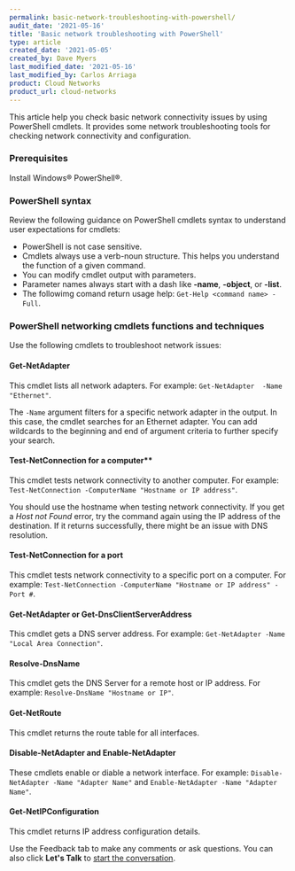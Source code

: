 ```yaml
---
permalink: basic-network-troubleshooting-with-powershell/
audit_date: '2021-05-16'
title: 'Basic network troubleshooting with PowerShell'
type: article
created_date: '2021-05-05'
created_by: Dave Myers
last_modified_date: '2021-05-16'
last_modified_by: Carlos Arriaga
product: Cloud Networks
product_url: cloud-networks
---
```


This article help you check basic network connectivity issues by using
PowerShell cmdlets. It provides some network troubleshooting tools for
checking network connectivity and configuration.

### Prerequisites

Install Windows&reg; PowerShell&reg;.

### PowerShell syntax

Review the following guidance on PowerShell cmdlets syntax to understand
user expectations for cmdlets:

- PowerShell is not case sensitive.
- Cmdlets always use a verb-noun structure. This helps you understand the
  function of a given command.
- You can modify cmdlet output with parameters.
- Parameter names always start with a dash like **-name**, **-object**, or
  **-list**.
- The followimg comand return usage help: `Get-Help <command name> -Full`.

### PowerShell networking cmdlets functions and techniques

Use the following cmdlets to troubleshoot network issues:

#### Get-NetAdapter

This cmdlet lists all network adapters.  For example: `Get-NetAdapter  -Name "Ethernet"`.

The `-Name` argument filters for a specific network adapter in the output.
In this case, the cmdlet searches for an Ethernet adapter. You can add wildcards
to the beginning and end of argument criteria to further specify your search.

#### Test-NetConnection for a computer**

This cmdlet tests network connectivity to another computer.  For example:
`Test-NetConnection -ComputerName "Hostname or IP address"`.

You should use the hostname when testing network connectivity. If you get a
*Host not Found* error, try the command again using the IP address of the
destination. If it returns successfully, there might be an issue with DNS resolution.

#### Test-NetConnection for a port

This cmdlet tests network connectivity to a specific port on a computer.
For example: `Test-NetConnection -ComputerName "Hostname or IP address" -Port #`.

#### Get-NetAdapter or Get-DnsClientServerAddress

This cmdlet gets a DNS server address. For example:
`Get-NetAdapter -Name "Local Area Connection"`.

#### Resolve-DnsName

This cmdlet gets the DNS Server for a remote host or IP address. For example:
`Resolve-DnsName "Hostname or IP"`.

#### Get-NetRoute

This cmdlet returns the route table for all interfaces.

#### Disable-NetAdapter and Enable-NetAdapter

These cmdlets enable or diable a network interface. For example:
`Disable-NetAdapter -Name "Adapter Name"` and `Enable-NetAdapter -Name "Adapter Name"`.

#### Get-NetIPConfiguration

This cmdlet returns IP address configuration details.

Use the Feedback tab to make any comments or ask questions. You can also click
**Let's Talk** to [start the conversation](https://www.rackspace.com/). 
